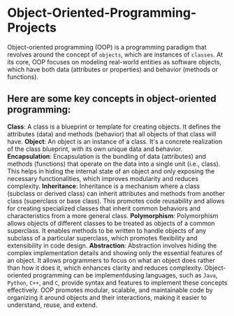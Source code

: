 # Object-Oriented-Programming-Projects
Object-oriented programming (OOP) is a programming paradigm that revolves around the concept of `objects`, which are instances of `classes`. At its core, OOP focuses on modeling real-world entities as software objects, which have both data (attributes or properties) and behavior (methods or functions).

## Here are some key concepts in object-oriented programming:

**Class**: A class is a blueprint or template for creating objects. It defines the attributes (data) and methods (behavior) that all objects of that class will have.
**Object**: An object is an instance of a class. It's a concrete realization of the class blueprint, with its own unique data and behavior.
**Encapsulation**: Encapsulation is the bundling of data (attributes) and methods (functions) that operate on the data into a single unit (i.e., class). This helps in hiding the internal state of an object and only exposing the necessary functionalities, which improves modularity and reduces complexity.
**Inheritance**: Inheritance is a mechanism where a class (subclass or derived class) can inherit attributes and methods from another class (superclass or base class). This promotes code reusability and allows for creating specialized classes that inherit common behaviors and characteristics from a more general class.
**Polymorphism**: Polymorphism allows objects of different classes to be treated as objects of a common superclass. It enables methods to be written to handle objects of any subclass of a particular superclass, which promotes flexibility and extensibility in code design.
**Abstraction**: Abstraction involves hiding the complex implementation details and showing only the essential features of an object. It allows programmers to focus on what an object does rather than how it does it, which enhances clarity and reduces complexity.
Object-oriented programming can be implementdusing languages, such as `Java`, `Python`, `C++`, and `C`, provide syntax and features to implement these concepts effectively. OOP promotes modular, scalable, and maintainable code by organizing it around objects and their interactions, making it easier to understand, reuse, and extend.






